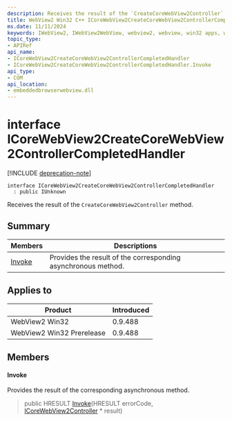 ```yaml
---
description: Receives the result of the `CreateCoreWebView2Controller` method.
title: WebView2 Win32 C++ ICoreWebView2CreateCoreWebView2ControllerCompletedHandler
ms.date: 11/11/2024
keywords: IWebView2, IWebView2WebView, webview2, webview, win32 apps, win32, edge, ICoreWebView2, ICoreWebView2Controller, browser control, edge html, ICoreWebView2CreateCoreWebView2ControllerCompletedHandler
topic_type: 
- APIRef
api_name:
- ICoreWebView2CreateCoreWebView2ControllerCompletedHandler
- ICoreWebView2CreateCoreWebView2ControllerCompletedHandler.Invoke
api_type:
- COM
api_location:
- embeddedbrowserwebview.dll
---
```


# interface ICoreWebView2CreateCoreWebView2ControllerCompletedHandler

[!INCLUDE [deprecation-note](../includes/deprecation-note.md)]

```
interface ICoreWebView2CreateCoreWebView2ControllerCompletedHandler
  : public IUnknown
```

Receives the result of the `CreateCoreWebView2Controller` method.

## Summary

 Members                        | Descriptions
--------------------------------|---------------------------------------------
[Invoke](#invoke) | Provides the result of the corresponding asynchronous method.

## Applies to

Product                         | Introduced
--------------------------------|---------------------------------------------
WebView2 Win32            |    0.9.488
WebView2 Win32 Prerelease |    0.9.488

## Members

#### Invoke

Provides the result of the corresponding asynchronous method.

> public HRESULT [Invoke](#invoke)(HRESULT errorCode, [ICoreWebView2Controller](icorewebview2controller.md#icorewebview2controller) * result)

